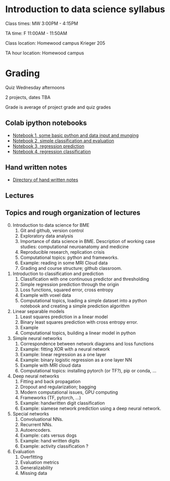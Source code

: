 # Introduction to data science syllabus

Class times: MW 3:00PM - 4:15PM

TA time: F 11:00AM - 11:50AM

Class location: Homewood campus Krieger 205

TA hour location: Homewood campus

# Grading

Quiz Wednesday afternoons

2 projects, dates TBA

Grade is average of project grade and quiz grades

## Colab ipython notebooks

* [Notebook 1, some basic python and data input and munging](https://colab.research.google.com/drive/1oswpzvkRaphIkoTqXqa244kUWBSJfDw5)
* [Notebook 2, simple classification and evaluation](https://colab.research.google.com/drive/1JzktE6vya812O6lbCy7rzrrt1YCAdIfE)
* [Notebook 3, regression prediction](https://colab.research.google.com/drive/1rWDI6uNhLtwN8KPMPt5mhYaPqDixzWbQ)
* [Notebook 4, regression classification](https://colab.research.google.com/drive/1Yc04O2KNHJ5GBFYE2Krt8cwJeNHwfOMb)

## Hand written notes

* [Directory of hand written notes](https://drive.google.com/drive/folders/1-rbuSa7FEPcrLfWr6eOxehlzaZOZ46fe?usp=sharing)

## Lectures

## Topics and rough organization of lectures
0. Introduction to data science for BME
    1. Git and github, version control
    2. Exploratory data analysis
    3. Importance of data science in BME. Description of working case studies: computational neuroanatomy and medicine
    4. Reproducible research, replication crisis
    5. Computational topics: python and frameworks.
    6. Example: reading in some MRI Cloud data
    7. Grading and course structure; github classroom.    
1. Introduction to classification and prediction
    1. Classification with one continuous predictor and thresholding
    2. Simple regression prediction through the origin
    3. Loss functions, squared error, cross entropy
    4. Example with voxel data
    5. Computational topics, loading a simple dataset into a python notebook and creating a simple prediction algorithm
2. Linear separable models
    1. Least squares prediction in a linear model
    2. Binary least squares prediction with cross entropy error.
    3. Example
    4. Computational topics, building a linear model in python
3. Simple neural networks
    1. Correspondence between network diagrams and loss functions
    2. Example: fitting XOR with a neural network
    3. Example: linear regression as a one layer
    4. Example: binary logistic regression as a one layer NN
    5. Example with MRI cloud data 
    6. Computational topics: installing pytorch (or TF?), pip or conda, ...
4. Deep neural networks
    1. Fitting and back propagation
    2. Dropout and regularization; bagging
    3. Modern computational issues, GPU computing
    4. Frameworks (TF, pytorch, ...)
    5. Example: handwritten digit classification
    6. Example: siamese network prediction using a deep neural network.
5. Special networks
    1. Convoluational NNs.
    2. Recurrent NNs.
    3. Autoencoders.
    4. Example: cats versus dogs
    5. Example: hand written digits
    6. Example: activity classification ?
6. Evaluation
    1. Overfitting
    2. Evaluation metrics
    3. Generalizability
    4. Missing data
  
